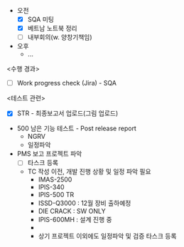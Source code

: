 - 오전
	- [x] SQA 미팅
	- [x] 베트남 노트북 정리
	- [ ] 내부회의(w. 양창기책임)
- 오후
	- ...

<수행 경과>
- [ ] Work progress check (Jira) - SQA

<테스트 관련>
- [x] STR - 최종보고서 업로드(그림 업로드)
- 500 남은 기능 테스트 - Post release report
	- NGRV
	- 일정파악
- PMS 보고 프로젝트 파악
	- [ ] 타스크 등록
	- TC 작성 이전, 개발 진행 상황 및 일정 파악 필요
		- IMAS-2500
		- IPIS-340
		- IPIS-500 TR
		- ISSD-Q3000 : 12월 장비 출하예정
		- DIE CRACK : SW ONLY
		- IPIS-600MH : 설계 진행 중
		- 
		- 상기 프로젝트 이외에도 일정파악 및 검증 타스크 등록